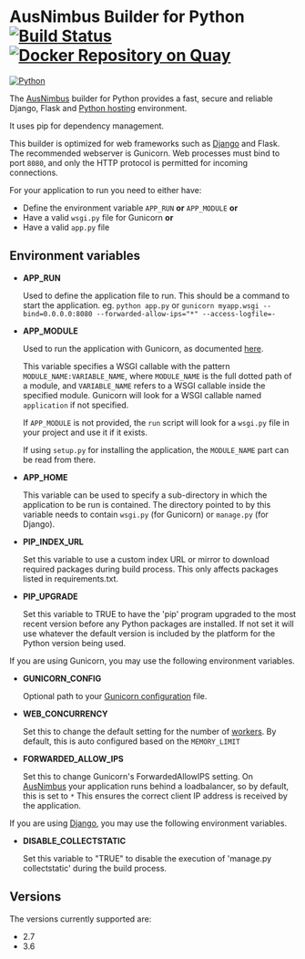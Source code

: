 # AusNimbus Builder for Python [![Build Status](https://travis-ci.org/ausnimbus/s2i-python.svg?branch=master)](https://travis-ci.org/ausnimbus/s2i-python) [![Docker Repository on Quay](https://quay.io/repository/ausnimbus/s2i-python/status "Docker Repository on Quay")](https://quay.io/repository/ausnimbus/s2i-python)

[![Python](https://user-images.githubusercontent.com/2239920/27286437-7b386556-5543-11e7-8483-91ae1cdd7c53.jpg)](https://www.ausnimbus.com.au/)

The [AusNimbus](https://www.ausnimbus.com.au/) builder for Python provides a fast, secure and reliable Django, Flask and [Python hosting](https://www.ausnimbus.com.au/languages/python-hosting/) environment.

It uses pip for dependency management.

This builder is optimized for web frameworks such as [Django](https://www.ausnimbus.com.au/apps/django/) and Flask.
The recommended webserver is Gunicorn. Web processes must bind to port `8080`,
and only the HTTP protocol is permitted for incoming connections.

For your application to run you need to either have:

  - Define the environment variable `APP_RUN` **or** `APP_MODULE` **or**
  - Have a valid `wsgi.py` file for Gunicorn **or**
  - Have a valid `app.py` file

## Environment variables

* **APP_RUN**

    Used to define the application file to run. This should be a command to start the application. eg.
    `python app.py` or `gunicorn myapp.wsgi --bind=0.0.0.0:8080 --forwarded-allow-ips="*" --access-logfile=-`

* **APP_MODULE**

    Used to run the application with Gunicorn, as documented
    [here](http://docs.gunicorn.org/en/latest/run.html#gunicorn).
    
    This variable specifies a WSGI callable with the pattern
    `MODULE_NAME:VARIABLE_NAME`, where `MODULE_NAME` is the full dotted path
    of a module, and `VARIABLE_NAME` refers to a WSGI callable inside the
    specified module.
    Gunicorn will look for a WSGI callable named `application` if not specified.

    If `APP_MODULE` is not provided, the `run` script will look for a `wsgi.py`
    file in your project and use it if it exists.

    If using `setup.py` for installing the application, the `MODULE_NAME` part
    can be read from there.

* **APP_HOME**

    This variable can be used to specify a sub-directory in which the application to be run is contained.
    The directory pointed to by this variable needs to contain `wsgi.py` (for Gunicorn) or `manage.py` (for Django).

* **PIP_INDEX_URL**

    Set this variable to use a custom index URL or mirror to download required packages
    during build process. This only affects packages listed in requirements.txt.

* **PIP_UPGRADE**

    Set this variable to TRUE to have the 'pip' program upgraded
    to the most recent version before any Python packages are installed. If not
    set it will use whatever the default version is included by the platform
    for the Python version being used.

If you are using Gunicorn, you may use the following environment variables.

* **GUNICORN_CONFIG**

    Optional path to your
    [Gunicorn configuration](http://docs.gunicorn.org/en/latest/configure.html#configuration-file) file.

* **WEB_CONCURRENCY**

    Set this to change the default setting for the number of
    [workers](http://docs.gunicorn.org/en/stable/settings.html#workers). By
    default, this is auto configured based on the `MEMORY_LIMIT`

* **FORWARDED_ALLOW_IPS**

    Set this to change Gunicorn's ForwardedAllowIPS setting. On [AusNimbus](https://www.ausnimbus.com.au/) your
    application runs behind a loadbalancer, so by default, this is set to `*`
    This ensures the correct client IP address is received by the application.

If you are using [Django](https://www.ausnimbus.com.au/apps/django/), you may use the following environment variables.

* **DISABLE_COLLECTSTATIC**

    Set this variable to "TRUE" to disable the execution of
    'manage.py collectstatic' during the build process.

## Versions

The versions currently supported are:

- 2.7
- 3.6
